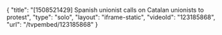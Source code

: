{
    "title": "[1508521429] Spanish unionist calls on Catalan unionists to protest",
    "type": "solo",
    "layout": "iframe-static",
    "videoId": "123185868",
    "url": "\/tvpembed\/123185868"
}